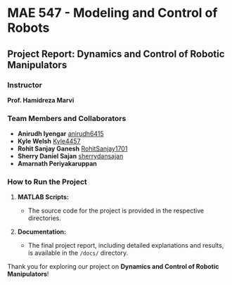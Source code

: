 # MAE 547 - Modeling and Control of Robots

## Project Report: Dynamics and Control of Robotic Manipulators

### Instructor
**Prof. Hamidreza Marvi**

### Team Members and Collaborators
- **Anirudh Iyengar** [anirudh6415](https://github.com/anirudh6415)
- **Kyle Welsh**  [Kyle4457](https://github.com/Kyle4457)
- **Rohit Sanjay Ganesh** [RohitSanjay1701](https://github.com/RohitSanjay1701)
- **Sherry Daniel Sajan**  [sherrydansajan](https://github.com/sherrydansajan)
- **Amarnath Periyakaruppan**  

### How to Run the Project

1. **MATLAB Scripts:**
   - The source code for the project is provided in the respective directories.
     
2. **Documentation:**
   - The final project report, including detailed explanations and results, is available in the `/docs/` directory.
     
Thank you for exploring our project on **Dynamics and Control of Robotic Manipulators**!
